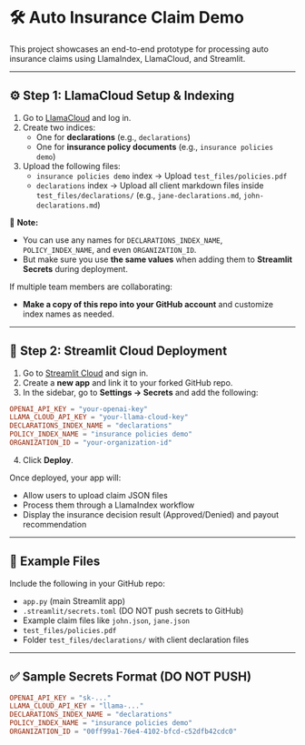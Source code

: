 # 🛠️ Auto Insurance Claim Demo

This project showcases an end-to-end prototype for processing auto insurance claims using LlamaIndex, LlamaCloud, and Streamlit.

---

## ⚙️ Step 1: LlamaCloud Setup & Indexing

1. Go to [LlamaCloud](https://cloud.llamaindex.ai/) and log in.
2. Create two indices:
   - One for **declarations** (e.g., `declarations`)
   - One for **insurance policy documents** (e.g., `insurance policies demo`)
3. Upload the following files:
   - `insurance policies demo` index → Upload `test_files/policies.pdf`
   - `declarations` index → Upload all client markdown files inside `test_files/declarations/` (e.g., `jane-declarations.md`, `john-declarations.md`)

📌 **Note:**
- You can use any names for `DECLARATIONS_INDEX_NAME`, `POLICY_INDEX_NAME`, and even `ORGANIZATION_ID`.
- But make sure you use **the same values** when adding them to **Streamlit Secrets** during deployment.

If multiple team members are collaborating:
- **Make a copy of this repo into your GitHub account** and customize index names as needed.

---

## 🚀 Step 2: Streamlit Cloud Deployment

1. Go to [Streamlit Cloud](https://streamlit.io/cloud) and sign in.
2. Create a **new app** and link it to your forked GitHub repo.
3. In the sidebar, go to **Settings → Secrets** and add the following:

```toml
OPENAI_API_KEY = "your-openai-key"
LLAMA_CLOUD_API_KEY = "your-llama-cloud-key"
DECLARATIONS_INDEX_NAME = "declarations"
POLICY_INDEX_NAME = "insurance policies demo"
ORGANIZATION_ID = "your-organization-id"
```

4. Click **Deploy**.

Once deployed, your app will:
- Allow users to upload claim JSON files
- Process them through a LlamaIndex workflow
- Display the insurance decision result (Approved/Denied) and payout recommendation

---

## 📂 Example Files
Include the following in your GitHub repo:
- `app.py` (main Streamlit app)
- `.streamlit/secrets.toml` (DO NOT push secrets to GitHub)
- Example claim files like `john.json`, `jane.json`
- `test_files/policies.pdf`
- Folder `test_files/declarations/` with client declaration files

---

## ✅ Sample Secrets Format (DO NOT PUSH)
```toml
OPENAI_API_KEY = "sk-..."
LLAMA_CLOUD_API_KEY = "llama-..."
DECLARATIONS_INDEX_NAME = "declarations"
POLICY_INDEX_NAME = "insurance policies demo"
ORGANIZATION_ID = "00ff99a1-76e4-4102-bfcd-c52dfb42cdc0"
```
